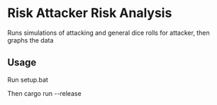 # Risk Attacker Risk Analysis

Runs simulations of attacking and general dice rolls for attacker, then graphs the data

## Usage

Run setup.bat

Then cargo run --release
